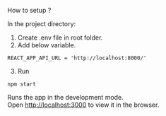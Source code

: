 How to setup ?

In the project directory:

1. Create .env file in root folder.
2. Add below variable.

`REACT_APP_API_URL = 'http://localhost:8000/'`

3. Run 

`npm start`

Runs the app in the development mode.\
Open [http://localhost:3000](http://localhost:3000) to view it in the browser.

